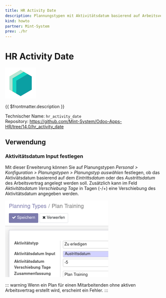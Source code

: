 ```yaml
---
title: HR Activity Date
description: Plannungstypen mit Aktivitätsdatum basierend auf Arbeitsverträgen.
kind: howto
partner: Mint-System
prev: ./hr
---
```


# HR Activity Date

![icon_oms_box](attachments/icons_odoo_mint_system.png)

{{ $frontmatter.description }}

Technischer Name: `hr_activity_date`\
Repository: <https://github.com/Mint-System/Odoo-Apps-HR/tree/14.0/hr_activity_date>

## Verwendung

### Aktivitätsdatum Input festlegen

Mit dieser Erweiterung können Sie auf Planungstypen _Personal > Konfiguration > Planungstypen > Planungstyp auswählen_ festlegen, ob das Aktiviätsdatum basierend auf dem _Eintrittsdatum_ oder des _Austrittsdatum_ des Arbeitsvertrag angelegt werden soll. Zusätzlich kann im Feld _Aktivitätsdatum Verschiebung Tage_ in Tagen (-/+) eine Verschiebung des Aktivitätsdatum angegeben werden.

![](attachments/HR%20Activity%20Date.png)

::: warning
Wenn ein Plan für einen Mitarbeitenden ohne aktiven Arbeitsvertrag erstellt wird, erscheint ein Fehler.
:::
